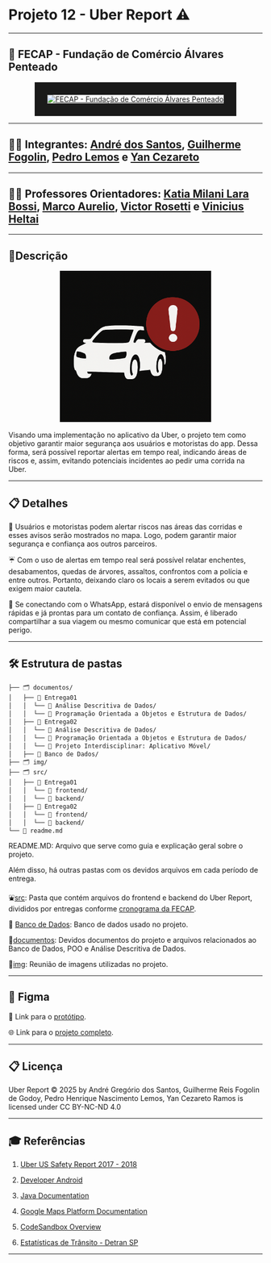 # Projeto 12 - Uber Report ⚠️
---
## 🏫 FECAP - Fundação de Comércio Álvares Penteado

<p align="center">
<a href= "https://www.fecap.br/"><img src="https://encrypted-tbn0.gstatic.com/images?q=tbn:ANd9GcRhZPrRa89Kma0ZZogxm0pi-tCn_TLKeHGVxywp-LXAFGR3B1DPouAJYHgKZGV0XTEf4AE&usqp=CAU" alt="FECAP - Fundação de Comércio Álvares Penteado" border="25.0px"></a>
</p>

---

## 👨‍💻 Integrantes: [André dos Santos](https://www.linkedin.com/in/andr%C3%A9-dos-santos-greg%C3%B3rio-025a402ba/), [Guilherme Fogolin](https://www.linkedin.com/in/guilhermefogolin/), [Pedro Lemos](https://www.linkedin.com/in/pedrohnlemos/) e [Yan Cezareto](https://www.linkedin.com/in/yan-cezareto-792ba22b8/)

---

## 👨‍🏫 Professores Orientadores: [Katia Milani Lara Bossi](https://www.linkedin.com/in/katia-bossi/), [Marco Aurelio](https://github.com/fecaphub/Portfolio/blob/main), [Victor Rosetti](https://www.linkedin.com/in/victorbarq/) e [Vinicius Heltai](https://www.linkedin.com/in/vheltai/)

---

## 📄Descrição

<p align="center">
  <img src="./img/icon.png" alt="Logo Uber Report" width="300">
</p>

Visando uma implementação no aplicativo da Uber, o projeto tem como objetivo garantir maior segurança aos usuários e motoristas do app. Dessa forma, será possível reportar alertas em tempo real, indicando áreas de riscos e, assim, evitando potenciais incidentes ao pedir uma corrida na Uber.

---

## 📋 Detalhes

🚗 Usuários e motoristas podem alertar riscos nas áreas das corridas e esses avisos serão mostrados no mapa. Logo, podem garantir maior segurança e confiança aos outros parceiros. 

☔ Com o uso de alertas em tempo real será possível relatar enchentes, desabamentos, quedas de árvores, assaltos, confrontos com a polícia e entre outros. Portanto, deixando claro os locais a serem evitados ou que exigem maior cautela.

📨 Se conectando com o WhatsApp, estará disponível o envio de mensagens rápidas e já prontas para um contato de confiança. Assim, é liberado compartilhar a sua viagem ou mesmo comunicar que está em potencial perigo.

---

## 🛠 Estrutura de pastas

```
├── 🗂️ documentos/
│   ├── 📁 Entrega01
│   │  └── 📂 Análise Descritiva de Dados/
│   │  └── 📂 Programação Orientada a Objetos e Estrutura de Dados/
│   ├── 📁 Entrega02
│   │  └── 📂 Análise Descritiva de Dados/
│   │  └── 📂 Programação Orientada a Objetos e Estrutura de Dados/
│   │  └── 📂 Projeto Interdisciplinar: Aplicativo Móvel/
│   ├── 📁 Banco de Dados/
├── 🗂️ img/
├── 🗂️ src/
│   ├── 📁 Entrega01
│   │  └── 📂 frontend/
│   │  └── 📂 backend/
│   ├── 📁 Entrega02
│   │  └── 📂 frontend/
│   │  └── 📂 backend/
└── 📄 readme.md
```

README.MD: Arquivo que serve como guia e explicação geral sobre o projeto.

Além disso, há outras pastas com os devidos arquivos em cada período de entrega.

⛲[src](./src): Pasta que contém arquivos do frontend e backend do Uber Report, divididos por entregas conforme [cronograma da FECAP](https://docs.google.com/spreadsheets/d/1XAU0Du1hr3-Ovd_fm97lalqogyW0x3dZgiF1NAt3IaI/edit?gid=1182897581#gid=1182897581).

🎲 [Banco de Dados](./documentos/Banco%20de%20Dados): Banco de dados usado no projeto.

📄[documentos](./documentos): Devidos documentos do projeto e arquivos relacionados ao Banco de Dados, POO e Análise Descritiva de Dados.

📸[img](./img): Reunião de imagens utilizadas no projeto.

---

## 🎨 Figma

📲 Link para o [protótipo](https://www.figma.com/proto/gzVLnfMOuGmtoptiRN9vwm/Projeto3Semestre-Mobile?node-id=20-676&p=f&t=qdB3RaowYYSDwNsz-1&scaling=scale-down&content-scaling=fixed&page-id=0%3A1&starting-point-node-id=26%3A188&show-proto-sidebar=1).

🌐 Link para o [projeto completo](https://www.figma.com/design/gzVLnfMOuGmtoptiRN9vwm/Projeto3Semestre-Mobile?node-id=0-1&p=f&t=KQBJIWzWs6puk3QV-0).

---

## 📋 Licença

Uber Report © 2025 by André Gregório dos Santos, Guilherme Reis Fogolin de Godoy, Pedro Henrique Nascimento Lemos, Yan Cezareto Ramos is licensed under CC BY-NC-ND 4.0 

---

## 🎓 Referências

01. [Uber US Safety Report 2017 - 2018](https://www.uber-assets.com/image/upload/v1575580686/Documents/Safety/UberUSSafetyReport_201718_FullReport.pdf)

02. [Developer Android](https://developer.android.com/develop?hl=pt-br)

03. [Java Documentation](https://docs.oracle.com/en/java/)

04. [Google Maps Platform Documentation](https://developers.google.com/maps/documentation?hl=pt-br)

05. [CodeSandbox Overview](https://developers.google.com/maps/documentation?hl=pt-br)

06. [Estatísticas de Trânsito - Detran SP](https://www.detran.sp.gov.br/wps/portal/portaldetran/detran/estatisticastransito/)

---

